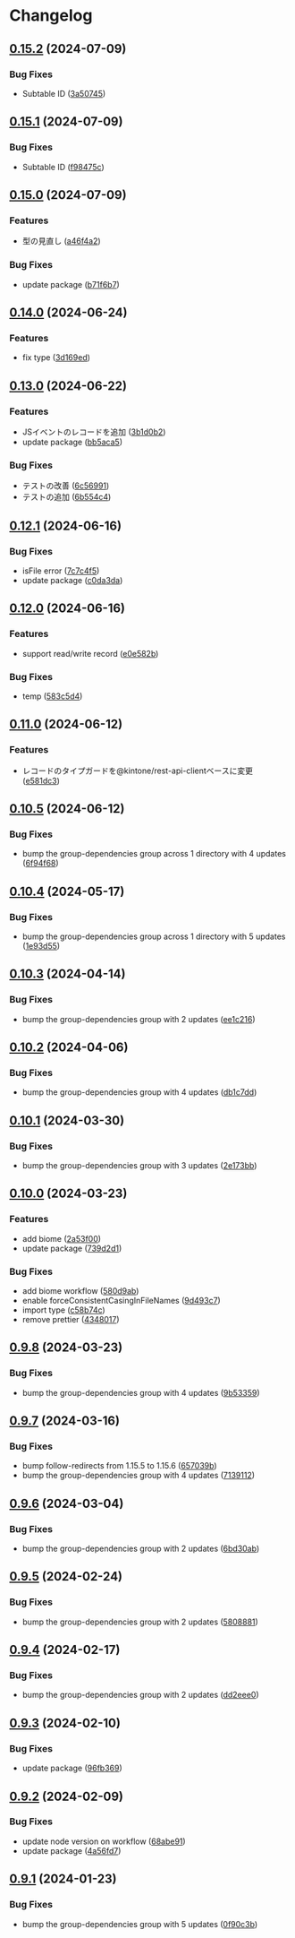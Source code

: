 # Changelog

## [0.15.2](https://github.com/cy-takeuchi/kintone-typeguard/compare/v0.15.1...v0.15.2) (2024-07-09)


### Bug Fixes

* Subtable ID ([3a50745](https://github.com/cy-takeuchi/kintone-typeguard/commit/3a50745f08abb5bb898f879ee43380883afce9cb))

## [0.15.1](https://github.com/cy-takeuchi/kintone-typeguard/compare/v0.15.0...v0.15.1) (2024-07-09)


### Bug Fixes

* Subtable ID ([f98475c](https://github.com/cy-takeuchi/kintone-typeguard/commit/f98475c0a2371564f74f60b33c40d0f3fcf8213e))

## [0.15.0](https://github.com/cy-takeuchi/kintone-typeguard/compare/v0.14.0...v0.15.0) (2024-07-09)


### Features

* 型の見直し ([a46f4a2](https://github.com/cy-takeuchi/kintone-typeguard/commit/a46f4a279b32d731b0ccf26907dc0bd2ea4c9511))


### Bug Fixes

* update package ([b71f6b7](https://github.com/cy-takeuchi/kintone-typeguard/commit/b71f6b774d5b942a09b29efa7515e3347b49b5bf))

## [0.14.0](https://github.com/cy-takeuchi/kintone-typeguard/compare/v0.13.0...v0.14.0) (2024-06-24)


### Features

* fix type ([3d169ed](https://github.com/cy-takeuchi/kintone-typeguard/commit/3d169ed54c14f8b7b280cd6d35a2de75facc8c05))

## [0.13.0](https://github.com/cy-takeuchi/kintone-typeguard/compare/v0.12.1...v0.13.0) (2024-06-22)


### Features

* JSイベントのレコードを追加 ([3b1d0b2](https://github.com/cy-takeuchi/kintone-typeguard/commit/3b1d0b27e55c8ce61b670d230d211f48e61a5e60))
* update package ([bb5aca5](https://github.com/cy-takeuchi/kintone-typeguard/commit/bb5aca541af3bb9dbc5afb3533e1aea9f9091c13))


### Bug Fixes

* テストの改善 ([6c56991](https://github.com/cy-takeuchi/kintone-typeguard/commit/6c56991c30afce417c84877a62508e58149218a2))
* テストの追加 ([6b554c4](https://github.com/cy-takeuchi/kintone-typeguard/commit/6b554c4c63b23c95faa0eab1dede1e8193546201))

## [0.12.1](https://github.com/cy-takeuchi/kintone-typeguard/compare/v0.12.0...v0.12.1) (2024-06-16)


### Bug Fixes

* isFile error ([7c7c4f5](https://github.com/cy-takeuchi/kintone-typeguard/commit/7c7c4f5175267b25986aaaaa9348f3ae07e721ec))
* update package ([c0da3da](https://github.com/cy-takeuchi/kintone-typeguard/commit/c0da3da30268ddf57091263e05145a9e17eeecb7))

## [0.12.0](https://github.com/cy-takeuchi/kintone-typeguard/compare/v0.11.0...v0.12.0) (2024-06-16)


### Features

* support read/write record ([e0e582b](https://github.com/cy-takeuchi/kintone-typeguard/commit/e0e582b7a672e24f4e0dedcf02b5a450267847dc))


### Bug Fixes

* temp ([583c5d4](https://github.com/cy-takeuchi/kintone-typeguard/commit/583c5d4b924fe6b87e1bdd5f9a08205892afa445))

## [0.11.0](https://github.com/cy-takeuchi/kintone-typeguard/compare/v0.10.5...v0.11.0) (2024-06-12)


### Features

* レコードのタイプガードを@kintone/rest-api-clientベースに変更 ([e581dc3](https://github.com/cy-takeuchi/kintone-typeguard/commit/e581dc32d43b307c6bb193c3427f40a2daed9ec1))

## [0.10.5](https://github.com/cy-takeuchi/kintone-typeguard/compare/v0.10.4...v0.10.5) (2024-06-12)


### Bug Fixes

* bump the group-dependencies group across 1 directory with 4 updates ([6f94f68](https://github.com/cy-takeuchi/kintone-typeguard/commit/6f94f682d98c840e6cb2c07478bd600feb0bfa79))

## [0.10.4](https://github.com/cy-takeuchi/kintone-typeguard/compare/v0.10.3...v0.10.4) (2024-05-17)


### Bug Fixes

* bump the group-dependencies group across 1 directory with 5 updates ([1e93d55](https://github.com/cy-takeuchi/kintone-typeguard/commit/1e93d55ba376934194b945e2ce760cc06d370db6))

## [0.10.3](https://github.com/cy-takeuchi/kintone-typeguard/compare/v0.10.2...v0.10.3) (2024-04-14)


### Bug Fixes

* bump the group-dependencies group with 2 updates ([ee1c216](https://github.com/cy-takeuchi/kintone-typeguard/commit/ee1c216b4f29d86ef97fa317a0afdd15c5dfbed3))

## [0.10.2](https://github.com/cy-takeuchi/kintone-typeguard/compare/v0.10.1...v0.10.2) (2024-04-06)


### Bug Fixes

* bump the group-dependencies group with 4 updates ([db1c7dd](https://github.com/cy-takeuchi/kintone-typeguard/commit/db1c7dde457ffef81388c013d1fc215da49e2223))

## [0.10.1](https://github.com/cy-takeuchi/kintone-typeguard/compare/v0.10.0...v0.10.1) (2024-03-30)


### Bug Fixes

* bump the group-dependencies group with 3 updates ([2e173bb](https://github.com/cy-takeuchi/kintone-typeguard/commit/2e173bb75df5ffb6ea69510b1f4acfad389c8729))

## [0.10.0](https://github.com/cy-takeuchi/kintone-typeguard/compare/v0.9.8...v0.10.0) (2024-03-23)


### Features

* add biome ([2a53f00](https://github.com/cy-takeuchi/kintone-typeguard/commit/2a53f00867b0c8b755e9937ac821248e46bae508))
* update package ([739d2d1](https://github.com/cy-takeuchi/kintone-typeguard/commit/739d2d1b962bb239b6c0651a6e91b6346705f97d))


### Bug Fixes

* add biome workflow ([580d9ab](https://github.com/cy-takeuchi/kintone-typeguard/commit/580d9ab55d7dafe467a2fb8cbbd3a63e4f3e9968))
* enable forceConsistentCasingInFileNames ([9d493c7](https://github.com/cy-takeuchi/kintone-typeguard/commit/9d493c72ef369106f477e5ba532dd7a125f5d3a7))
* import type ([c58b74c](https://github.com/cy-takeuchi/kintone-typeguard/commit/c58b74ccb2e61c36e3c7020404e45eea75548783))
* remove prettier ([4348017](https://github.com/cy-takeuchi/kintone-typeguard/commit/4348017540abb74efacc0a316a985858b64057ff))

## [0.9.8](https://github.com/cy-takeuchi/kintone-typeguard/compare/v0.9.7...v0.9.8) (2024-03-23)


### Bug Fixes

* bump the group-dependencies group with 4 updates ([9b53359](https://github.com/cy-takeuchi/kintone-typeguard/commit/9b53359017f16da74db93ff26db295279a1163e7))

## [0.9.7](https://github.com/cy-takeuchi/kintone-typeguard/compare/v0.9.6...v0.9.7) (2024-03-16)


### Bug Fixes

* bump follow-redirects from 1.15.5 to 1.15.6 ([657039b](https://github.com/cy-takeuchi/kintone-typeguard/commit/657039bc96734d00e94d3974811f8cf80527a706))
* bump the group-dependencies group with 4 updates ([7139112](https://github.com/cy-takeuchi/kintone-typeguard/commit/71391120feb0e8d7bb782b3018eb69f32219af0c))

## [0.9.6](https://github.com/cy-takeuchi/kintone-typeguard/compare/v0.9.5...v0.9.6) (2024-03-04)


### Bug Fixes

* bump the group-dependencies group with 2 updates ([6bd30ab](https://github.com/cy-takeuchi/kintone-typeguard/commit/6bd30ab494f8422b4fc1d67a83e4153dd939ed23))

## [0.9.5](https://github.com/cy-takeuchi/kintone-typeguard/compare/v0.9.4...v0.9.5) (2024-02-24)


### Bug Fixes

* bump the group-dependencies group with 2 updates ([5808881](https://github.com/cy-takeuchi/kintone-typeguard/commit/5808881f2bbd240c4ff841266a1646a10e6ca450))

## [0.9.4](https://github.com/cy-takeuchi/kintone-typeguard/compare/v0.9.3...v0.9.4) (2024-02-17)


### Bug Fixes

* bump the group-dependencies group with 2 updates ([dd2eee0](https://github.com/cy-takeuchi/kintone-typeguard/commit/dd2eee01a3f9715891bb2d2eed76a864302a3ffc))

## [0.9.3](https://github.com/cy-takeuchi/kintone-typeguard/compare/v0.9.2...v0.9.3) (2024-02-10)


### Bug Fixes

* update package ([96fb369](https://github.com/cy-takeuchi/kintone-typeguard/commit/96fb369984bb04b71427f700404d7931df0461c6))

## [0.9.2](https://github.com/cy-takeuchi/kintone-typeguard/compare/v0.9.1...v0.9.2) (2024-02-09)


### Bug Fixes

* update node version on workflow ([68abe91](https://github.com/cy-takeuchi/kintone-typeguard/commit/68abe91c0221a904f39c54210f80a2c12c851d82))
* update package ([4a56fd7](https://github.com/cy-takeuchi/kintone-typeguard/commit/4a56fd7b5f5420ebac4f6659fa4b41684cba8a6a))

## [0.9.1](https://github.com/cy-takeuchi/kintone-typeguard/compare/v0.9.0...v0.9.1) (2024-01-23)


### Bug Fixes

* bump the group-dependencies group with 5 updates ([0f90c3b](https://github.com/cy-takeuchi/kintone-typeguard/commit/0f90c3bb35ccc6348b6174d04f5858a739488360))
